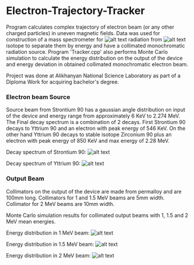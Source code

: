 # Electron-Trajectory-Tracker
Program calculates complex trajectory of electron beam (or any other charged particles) in uneven magnetic fields.
Data was used for construction of a mass spectrometer for ![alt text][beta]	 radiation from ![alt text][Sr90] isotope to separate them by energy and have a collimated monochromatic radiation source.
Program 'Tracker.cpp' also performs Monte Carlo simulation to calculate the energy distribution on the output of the device and
energy deviation in obtained collimated monochromatic electron beam.

Project was done at Alikhanyan National Science Laboratory as part of a Diploma Work for acquiring bachelor's degree.

### Electron beam Source
Source beam from Strontium 90 has a gaussian angle distribution on input of the device and energy range from approximately 6 KeV to 2.274 MeV.
The Final decay spectrum is a combination of 2 decays. First Strontium 90 decays to Yttrium 90 and an electron with peak energy of 546 KeV. On the other hand Yttrium 90 decays to stable isotope Zirconium 90 plus an electron with peak energy of 850 KeV and max energy of 2.28 MeV.

Decay spectrum of Strontium 90:
![alt text][Sr90Spectrum]

Decay spectrum of Yttrium 90:
![alt text][Y90Spectrum]



### Output Beam
Collimators on the output of the device are made from permalloy and are 100mm long.
Collimators for 1 and 1.5 MeV beams are 5mm width.
Collimator for 2 MeV beams are 10mm width.

Monte Carlo simulation results for collimated output beams with 1, 1.5 and 2 MeV mean energies.

Energy distribution in 1 MeV beam:
![alt text][1mev]

Energy distribution in 1.5 MeV beam:
![alt text][1.5mev]

Energy distribution in 2 MeV beam:
![alt text][2mev]



[beta]: https://latex.codecogs.com/gif.latex?\beta&space;^{-}
[Sr90]: https://latex.codecogs.com/gif.latex?Sr^{90}

[Sr90Spectrum]: https://github.com/archaeopteris/Electron-Trajectory-Tracker/blob/master/Maps%20and%20Graphs/Sr90Spectrum.png?raw=true
[Y90Spectrum]: https://github.com/archaeopteris/Electron-Trajectory-Tracker/blob/master/Maps%20and%20Graphs/Y90Spectrum.png?raw=true

[1mev]: https://github.com/archaeopteris/Electron-Trajectory-Tracker/blob/master/Maps%20and%20Graphs/1MeV.png?raw=true
[1.5mev]: https://github.com/archaeopteris/Electron-Trajectory-Tracker/blob/master/Maps%20and%20Graphs/1.5MeV.png?raw=true
[2mev]: https://github.com/archaeopteris/Electron-Trajectory-Tracker/blob/master/Maps%20and%20Graphs/2MeV.png?raw=true
